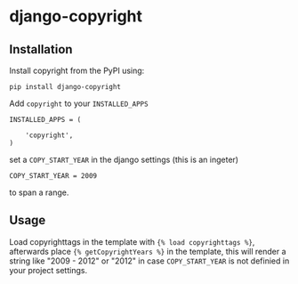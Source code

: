 # django-copyright

## Installation

Install copyright from the PyPI using:

    pip install django-copyright

Add `copyright` to your `INSTALLED_APPS`

    INSTALLED_APPS = (
    
        'copyright',
    )

set a `COPY_START_YEAR` in the django settings (this is an ingeter)

    COPY_START_YEAR = 2009
    
to span a range.


## Usage

Load copyrighttags in the template with `{% load copyrighttags %}`, afterwards place `{% getCopyrightYears %}` in the template, this will render a string like "2009 - 2012" or "2012" in case ``COPY_START_YEAR`` is not definied in your project settings.
